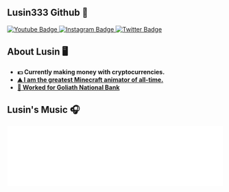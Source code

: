 ## Lusin333 Github 🧥

<div id="badges">
  </a>
  <a href="https://www.youtube.com/c/Lusin333?sub_confirmation=1">
    <img src="https://img.shields.io/badge/YouTube-red?style=for-the-badge&logo=youtube&logoColor=white" alt="Youtube Badge"/>
  </a>
  <a href="https://instagram.com/Lusin.333">
    <img src="https://img.shields.io/badge/Instagram-E4405F?style=for-the-badge&logo=instagram&logoColor=white" alt="Instagram Badge"/>
  <a href="https://twitter.com/Lusin333">
    <img src="https://img.shields.io/badge/Twitter-blue?style=for-the-badge&logo=twitter&logoColor=white" alt="Twitter Badge"/>
  </a>
</div>

## About Lusin 🖥️
* **💵 Currently making money with cryptocurrencies.**
* **[⛰️ I am the greatest Minecraft animator of all-time.](https://youtu.be/d8P1SekkA3c)**
* **[🏦 Worked for Goliath National Bank](https://www.youtube.com/watch?v=5_5eTTFxFTY)**

## Lusin's Music 🎧
[![Spotify](https://github.com/edorado93/edorado93/blob/main/spotify.svg)](https://open.spotify.com/user/f2bjrds5yyaoyl2yi1e5nina0?si=7680eba1ebc3448f)
